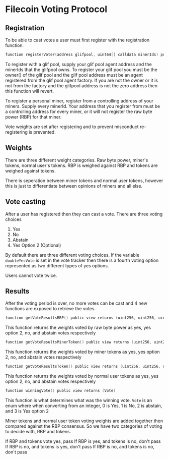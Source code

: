 # Filecoin Voting Protocol

## Registration

To be able to cast votes a user must first register with the registration function.

```C
function registerVoter(address glifpool, uint64[] calldata minerIds) public returns (uint256 powerRBP, uint256 powerToken)
```

To register with a glif pool, supply your glif pool agent address and the minerIds that the glifpool owns. To register your glif pool you must be the owner() of the glif pool and the glif pool address must be an agent registered from the glif pool agent factory. If you are not the owner or it is not from the factory and the glifpool address is not the zero address then this function will revert.

To register a personal miner, register from a controlling address of your miners. Supply every minerId. Your address that you register from must be a controlling address for every miner, or it will not register the raw byte power (RBP) for that miner.

Vote weights are set after registering and to prevent misconduct re-registering is prevented.

## Weights

There are three different weight categories. Raw byte power, miner's tokens, normal user's tokens. RBP is weighed against RBP and tokens are weighed against tokens. 

There is seperation between miner tokens and normal user tokens, however this is just to differentiate between opinions of miners and all else.

## Vote casting

After a user has registered then they can cast a vote. There are three voting choices

1. Yes
2. No
3. Abstain
4. Yes Option 2 (Optional)

By default there are three different voting choices. If the variable `doubleYesVote` is set in the vote tracker then there is a fourth voting option represented as two different types of yes options.

Users cannot vote twice.

## Results

After the voting period is over, no more votes can be cast and 4 new functions are exposed to retrieve the votes.

```C
function getVoteResultsRBP() public view returns (uint256, uint256, uint256, uint256)
```

This function returns the weights voted by raw byte power as yes, yes option 2, no, and abstain votes respectively

```C
function getVoteResultsMinerToken() public view returns (uint256, uint256, uint256, uint256)
```

This function returns the weights voted by miner tokens as yes, yes option 2, no, and abstain votes respectively

```C
function getVoteResultsToken() public view returns (uint256, uint256, uint256, uint256)
```

This function returns the weights voted by normal user tokens as yes, yes option 2, no, and abstain votes respectively

```C
function winningVote() public view returns (Vote)
```

This function is what determines what was the winning vote. `Vote` is an enum where when converting from an integer, 0 is Yes, 1 is No, 2 is abstain, and 3 is Yes option 2

Miner tokens and normal user token voting weights are added together then compared against the RBP consensus. So we have two categories of voting to decide with, RBP and tokens.

If RBP and tokens vote yes, pass
If RBP is yes, and tokens is no, don't pass
If RBP is no, and tokens is yes, don't pass
If RBP is no, and tokens is no, don't pass
